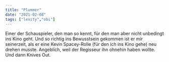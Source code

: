 ```yaml
---
title: "Plummer"
date: "2021-02-08"
tags: ["levity","obi"]
---
```

Einer der Schauspieler, den man so kennt, für den man aber nicht unbedingt ins Kino geht. Und so richtig ins Bewusstsein gekommen ist er mir seinerzeit, als er eine Kevin Spacey-Rolle (für den ich ins Kino gehe) neu drehen musste. Angeblich, weil der Regisseur ihn ohnehin haben wollte. Und dann Knives Out.